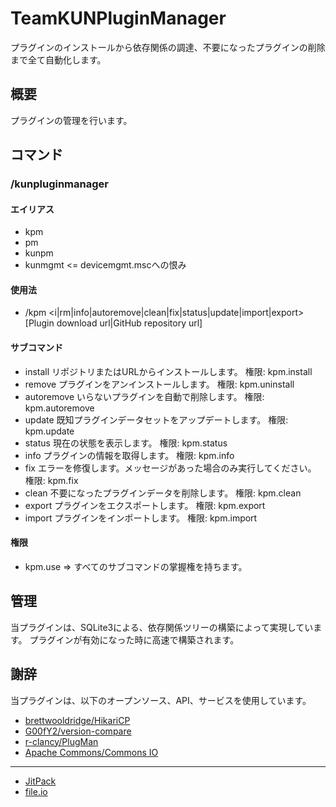 # TeamKUNPluginManager

プラグインのインストールから依存関係の調達、不要になったプラグインの削除まで全て自動化します。

## 概要

プラグインの管理を行います。

## コマンド

### /kunpluginmanager

#### エイリアス

+ kpm
+ pm
+ kunpm
+ kunmgmt <= devicemgmt.mscへの恨み

#### 使用法

+ /kpm \<i|rm|info|autoremove|clean|fix|status|update|import|export\> \[Plugin download url|GitHub repository url\]

#### サブコマンド

+ install リポジトリまたはURLからインストールします。 権限: kpm.install
+ remove プラグインをアンインストールします。 権限: kpm.uninstall
+ autoremove いらないプラグインを自動で削除します。 権限: kpm.autoremove
+ update 既知プラグインデータセットをアップデートします。 権限: kpm.update
+ status 現在の状態を表示します。 権限: kpm.status
+ info プラグインの情報を取得します。 権限: kpm.info
+ fix エラーを修復します。メッセージがあった場合のみ実行してください。 権限: kpm.fix
+ clean 不要になったプラグインデータを削除します。 権限: kpm.clean
+ export プラグインをエクスポートします。 権限: kpm.export
+ import プラグインをインポートします。 権限: kpm.import

#### 権限

+ kpm.use => すべてのサブコマンドの掌握権を持ちます。

## 管理

当プラグインは、SQLite3による、依存関係ツリーの構築によって実現しています。 プラグインが有効になった時に高速で構築されます。

## 謝辞

当プラグインは、以下のオープンソース、API、サービスを使用しています。

+ [brettwooldridge/HikariCP](https://github.com/brettwooldridge/HikariCP)
+ [G00fY2/version-compare](https://github.com/G00fY2/version-compare)
+ [r-clancy/PlugMan](https://github.com/r-clancy/PlugMan)
+ [Apache Commons/Commons IO](https://commons.apache.org/proper/commons-io/)

---

+ [JitPack](https://jitpack.io/)
+ [file.io](https://file.io/)
